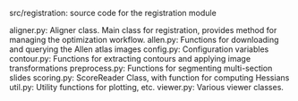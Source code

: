 src/registration: source code for the registration module

aligner.py: Aligner class. Main class for registration, provides method for managing the optimization workflow.
allen.py: Functions for downloading and querying the Allen atlas images
config.py: Configuration variables
contour.py: Functions for extracting contours and applying image transformations
preprocess.py: Functions for segmenting multi-section slides
scoring.py: ScoreReader Class, with function for computing Hessians
util.py: Utility functions for plotting, etc.
viewer.py: Various viewer classes.
